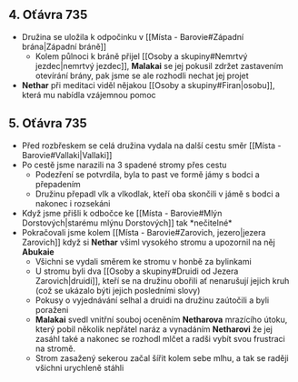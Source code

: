 ## 4. Oťávra 735
- Družina se uložila k odpočinku v [[Místa - Barovie#Západní brána|Západní bráně]]
	- Kolem půlnoci k bráně přijel [[Osoby a skupiny#Nemrtvý jezdec|nemrtvý jezdec]], **Malakai** se jej pokusil zdržet zastavením otevírání brány, pak jsme se ale rozhodli nechat jej projet
- **Nethar** při meditaci viděl nějakou [[Osoby a skupiny#Firan|osobu]], která mu nabídla vzájemnou pomoc
## 5. Oťávra 735
- Před rozbřeskem se celá družina vydala na další cestu směr [[Místa - Barovie#Vallaki|Vallaki]]
- Po cestě jsme narazili na 3 spadené stromy přes cestu
	- Podezření se potvrdila, byla to past ve formě jámy s bodci a přepadením
	- Družinu přepadl vlk a vlkodlak, kteří oba skončili v jámě s bodci a nakonec i rozsekáni
- Když jsme přišli k odbočce ke [[Místa - Barovie#Mlýn Dorstových|starému mlýnu Dorstových]] tak \*nečitelné*
- Pokračovali jsme kolem [[Místa - Barovie#Zarovich, jezero|jezera Zarovich]] když si **Nethar** všiml vysokého stromu a upozornil na něj **Abukaie**
	- Všichni se vydali směrem ke stromu v honbě za bylinkami
	- U stromu byli dva [[Osoby a skupiny#Druidi od Jezera Zarovich|druidi]], kteří se na družinu obořili ať nenarušují jejich kruh (což se ukázalo býti jejich posledními slovy)
	- Pokusy o vyjednávání selhal a druidi na družinu zaútočili a byli poraženi
	- **Malakai** svedl vnitřní souboj oceněním **Netharova** mrazícího útoku, který pobil několik nepřátel naráz a vynadáním **Netharovi** že jej zasáhl také a nakonec se rozhodl mlčet a radši vybít svou frustraci na stromě.
	- Strom zasažený sekerou začal šířit kolem sebe mlhu, a tak se raději všichni urychleně stáhli